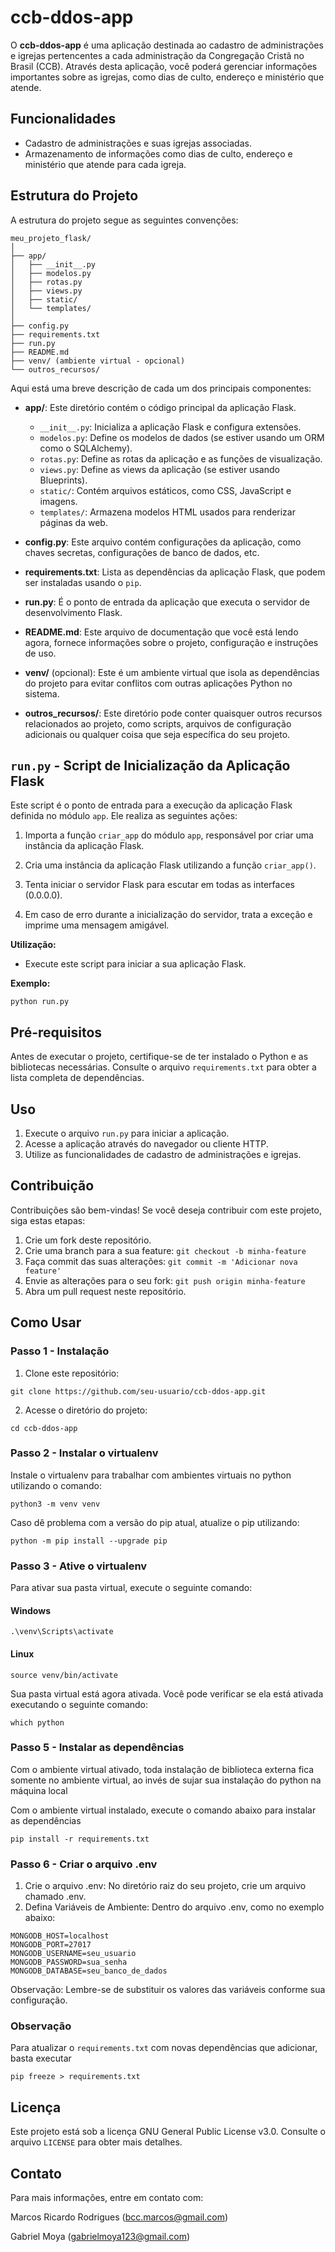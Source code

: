 # ccb-ddos-app

O **ccb-ddos-app** é uma aplicação destinada ao cadastro de administrações e igrejas pertencentes a cada administração da Congregação Cristã no Brasil (CCB). Através desta aplicação, você poderá gerenciar informações importantes sobre as igrejas, como dias de culto, endereço e ministério que atende.

## Funcionalidades

- Cadastro de administrações e suas igrejas associadas.
- Armazenamento de informações como dias de culto, endereço e ministério que atende para cada igreja.

## Estrutura do Projeto

A estrutura do projeto segue as seguintes convenções:
```
meu_projeto_flask/
│
├── app/
│   ├── __init__.py
│   ├── modelos.py
│   ├── rotas.py
│   ├── views.py
│   ├── static/
│   └── templates/
│
├── config.py
├── requirements.txt
├── run.py
├── README.md
├── venv/ (ambiente virtual - opcional)
└── outros_recursos/
```
Aqui está uma breve descrição de cada um dos principais componentes:

- **app/**: Este diretório contém o código principal da aplicação Flask.

    - `__init__.py`: Inicializa a aplicação Flask e configura extensões.
    - `modelos.py`: Define os modelos de dados (se estiver usando um ORM como o SQLAlchemy).
    - `rotas.py`: Define as rotas da aplicação e as funções de visualização.
    - `views.py`: Define as views da aplicação (se estiver usando Blueprints).
    - `static/`: Contém arquivos estáticos, como CSS, JavaScript e imagens.
    - `templates/`: Armazena modelos HTML usados para renderizar páginas da web.

- **config.py**: Este arquivo contém configurações da aplicação, como chaves secretas, configurações de banco de dados, etc.

- **requirements.txt**: Lista as dependências da aplicação Flask, que podem ser instaladas usando o `pip`.

- **run.py**: É o ponto de entrada da aplicação que executa o servidor de desenvolvimento Flask.

- **README.md**: Este arquivo de documentação que você está lendo agora, fornece informações sobre o projeto, configuração e instruções de uso.

- **venv/** (opcional): Este é um ambiente virtual que isola as dependências do projeto para evitar conflitos com outras aplicações Python no sistema.

- **outros_recursos/**: Este diretório pode conter quaisquer outros recursos relacionados ao projeto, como scripts, arquivos de configuração adicionais ou qualquer coisa que seja específica do seu projeto.

## `run.py` - Script de Inicialização da Aplicação Flask

Este script é o ponto de entrada para a execução da aplicação Flask definida no módulo `app`. Ele realiza as seguintes ações:

1. Importa a função `criar_app` do módulo `app`, responsável por criar uma instância da aplicação Flask.

2. Cria uma instância da aplicação Flask utilizando a função `criar_app()`.

3. Tenta iniciar o servidor Flask para escutar em todas as interfaces (0.0.0.0).

4. Em caso de erro durante a inicialização do servidor, trata a exceção e imprime uma mensagem amigável.

**Utilização:**

- Execute este script para iniciar a sua aplicação Flask.

**Exemplo:**

```
python run.py
```

## Pré-requisitos

Antes de executar o projeto, certifique-se de ter instalado o Python e as bibliotecas necessárias. Consulte o arquivo `requirements.txt` para obter a lista completa de dependências.

## Uso

1. Execute o arquivo `run.py` para iniciar a aplicação.
2. Acesse a aplicação através do navegador ou cliente HTTP.
3. Utilize as funcionalidades de cadastro de administrações e igrejas.

## Contribuição

Contribuições são bem-vindas! Se você deseja contribuir com este projeto, siga estas etapas:

1. Crie um fork deste repositório.
2. Crie uma branch para a sua feature: `git checkout -b minha-feature`
3. Faça commit das suas alterações: `git commit -m 'Adicionar nova feature'`
4. Envie as alterações para o seu fork: `git push origin minha-feature`
5. Abra um pull request neste repositório.

## Como Usar

### Passo 1 - Instalação

1. Clone este repositório: 
```
git clone https://github.com/seu-usuario/ccb-ddos-app.git
```
2. Acesse o diretório do projeto: 
```
cd ccb-ddos-app
```

### Passo 2 - Instalar o virtualenv
Instale o virtualenv para trabalhar com ambientes virtuais no python utilizando o comando:
```
python3 -m venv venv
```
Caso dê problema com a versão do pip atual, atualize o pip utilizando:
```
python -m pip install --upgrade pip
```

### Passo 3 - Ative o virtualenv
Para ativar sua pasta virtual, execute o seguinte comando:

#### Windows
```
.\venv\Scripts\activate
```

#### Linux
```
source venv/bin/activate
```
Sua pasta virtual está agora ativada. Você pode verificar se ela está ativada executando o seguinte comando:
```
which python
```

### Passo 5 - Instalar as dependências
Com o ambiente virtual ativado, toda instalação de biblioteca externa fica somente no ambiente virtual, ao invés de sujar sua instalação do python na máquina local

Com o ambiente virtual instalado, execute o comando abaixo para instalar as dependências
```
pip install -r requirements.txt
```
### Passo 6 - Criar o arquivo .env
1. Crie o arquivo .env: No diretório raiz do seu projeto, crie um arquivo chamado .env.
2. Defina Variáveis de Ambiente: Dentro do arquivo .env, como no exemplo abaixo:
```
MONGODB_HOST=localhost
MONGODB_PORT=27017
MONGODB_USERNAME=seu_usuario
MONGODB_PASSWORD=sua_senha
MONGODB_DATABASE=seu_banco_de_dados
```
Observação: Lembre-se de substituir os valores das variáveis conforme sua configuração.

### Observação
Para atualizar o `requirements.txt` com novas dependências que adicionar, basta executar
```
pip freeze > requirements.txt
```

## Licença

Este projeto está sob a licença GNU General Public License v3.0. Consulte o arquivo `LICENSE` para obter mais detalhes.

## Contato

Para mais informações, entre em contato com:

Marcos Ricardo Rodrigues (bcc.marcos@gmail.com)

Gabriel Moya (gabrielmoya123@gmail.com)